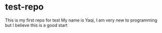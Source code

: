 # test-repo
This is my first repo for test 
My name is Yaqi, I am  very new to programming but I believe this is a good start
